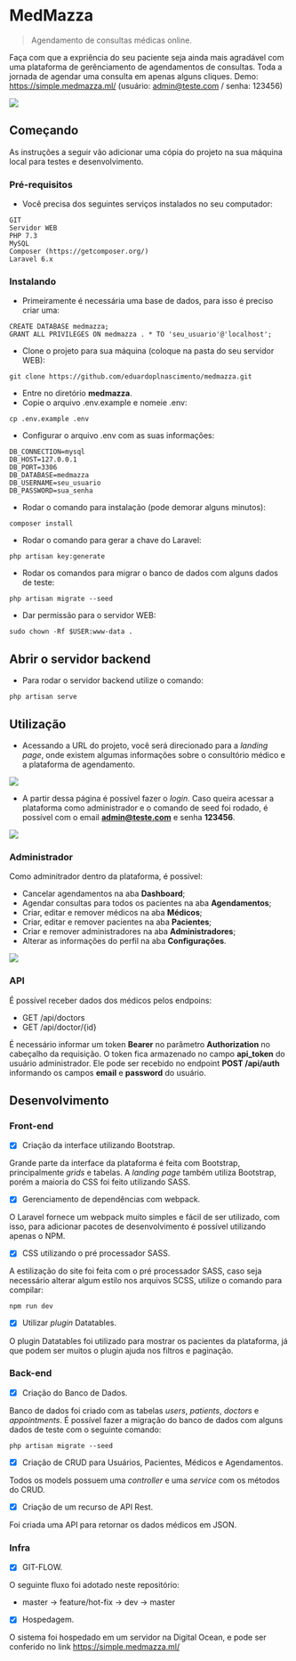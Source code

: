 # MedMazza
> Agendamento de consultas médicas online.

Faça com que a expriência do seu paciente seja ainda mais agradável com uma plataforma de gerênciamento de agendamentos de consultas. Toda a jornada de agendar uma consulta em apenas alguns cliques. Demo: https://simple.medmazza.ml/ (usuário: admin@teste.com / senha: 123456)

![](https://i.imgur.com/wthtACc.png)

## Começando

As instruções a seguir vão adicionar uma cópia do projeto na sua máquina local para testes e desenvolvimento.

### Pré-requisitos

- Você precisa dos seguintes serviços instalados no seu computador:

```
GIT
Servidor WEB
PHP 7.3
MySQL
Composer (https://getcomposer.org/)
Laravel 6.x
```

### Instalando

- Primeiramente é necessária uma base de dados, para isso é preciso criar uma:

```
CREATE DATABASE medmazza;
GRANT ALL PRIVILEGES ON medmazza . * TO 'seu_usuario'@'localhost';
```

- Clone o projeto para sua máquina (coloque na pasta do seu servidor WEB):

```
git clone https://github.com/eduardoplnascimento/medmazza.git
```

- Entre no diretório **medmazza**.
- Copie o arquivo .env.example e nomeie .env:

```
cp .env.example .env
```

- Configurar o arquivo .env com as suas informações:

```
DB_CONNECTION=mysql
DB_HOST=127.0.0.1
DB_PORT=3306
DB_DATABASE=medmazza
DB_USERNAME=seu_usuario
DB_PASSWORD=sua_senha
```

- Rodar o comando para instalação (pode demorar alguns minutos):

```
composer install
```

- Rodar o comando para gerar a chave do Laravel:

```
php artisan key:generate
```

- Rodar os comandos para migrar o banco de dados com alguns dados de teste:

```
php artisan migrate --seed
```

- Dar permissão para o servidor WEB:

```
sudo chown -Rf $USER:www-data .
```

## Abrir o servidor backend

- Para rodar o servidor backend utilize o comando:

```
php artisan serve
```

## Utilização

- Acessando a URL do projeto, você será direcionado para a *landing page*, onde existem algumas informações sobre o consultório médico e a plataforma de agendamento.

![](https://i.imgur.com/5azYEUV.png)

- A partir dessa página é possível fazer o *login*. Caso queira acessar a plataforma como administrador e o comando de seed foi rodado, é possível com o email **admin@teste.com** e senha **123456**.

![](https://i.imgur.com/ltjjyaC.png)

### Administrador

Como adminitrador dentro da plataforma, é possível:

- Cancelar agendamentos na aba **Dashboard**;
- Agendar consultas para todos os pacientes na aba **Agendamentos**;
- Criar, editar e remover médicos na aba **Médicos**;
- Criar, editar e remover pacientes na aba **Pacientes**;
- Criar e remover administradores na aba **Administradores**;
- Alterar as informações do perfil na aba **Configurações**.

![](https://i.imgur.com/QN4wZTK.png)

### API

É possível receber dados dos médicos pelos endpoins:

- GET /api/doctors
- GET /api/doctor/{id}

É necessário informar um token **Bearer** no parâmetro **Authorization** no cabeçalho da requisição. O token fica armazenado no campo **api_token** do usuário administrador. Ele pode ser recebido no endpoint **POST /api/auth** informando os campos **email** e **password** do usuário.

## Desenvolvimento

### Front-end

- [x] Criação da interface utilizando Bootstrap.

Grande parte da interface da plataforma é feita com Bootstrap, principalmente *grids* e tabelas. A *landing page* também utiliza Bootstrap, porém a maioria do CSS foi feito utilizando SASS.

- [x] Gerenciamento de dependências com webpack.

O Laravel fornece um webpack muito simples e fácil de ser utilizado, com isso, para adicionar pacotes de desenvolvimento é possível utilizando apenas o NPM.

- [x] CSS utilizando o pré processador SASS.

A estilização do site foi feita com o pré processador SASS, caso seja necessário alterar algum estilo nos arquivos SCSS, utilize o comando para compilar:

```
npm run dev
```

- [x] Utilizar *plugin* Datatables.

O plugin Datatables foi utilizado para mostrar os pacientes da plataforma, já que podem ser muitos o plugin ajuda nos filtros e paginação.

### Back-end

- [x] Criação do Banco de Dados.

Banco de dados foi criado com as tabelas *users*, *patients*, *doctors* e *appointments*. É possível fazer a migração do banco de dados com alguns dados de teste com o seguinte comando:

```
php artisan migrate --seed
```

- [x] Criação de CRUD para Usuários, Pacientes, Médicos e Agendamentos.

Todos os models possuem uma *controller* e uma *service* com os métodos do CRUD.

- [x] Criação de um recurso de API Rest.

Foi criada uma API para retornar os dados médicos em JSON.

### Infra

- [x] GIT-FLOW.

O seguinte fluxo foi adotado neste repositório:

- master -> feature/hot-fix -> dev -> master

- [x] Hospedagem.

O sistema foi hospedado em um servidor na Digital Ocean, e pode ser conferido no link https://simple.medmazza.ml/
